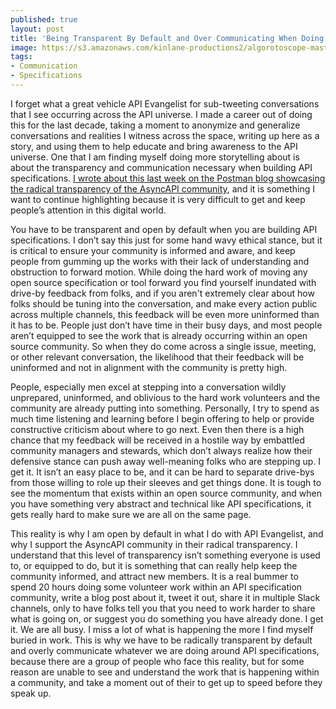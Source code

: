 ```yaml
---
published: true
layout: post
title: 'Being Transparent By Default and Over Communicating When Doing API Specifications'
image: https://s3.amazonaws.com/kinlane-productions2/algorotoscope-master/udnie-IMG_4564.jpg
tags:
- Communication
- Specifications
---
```

I forget what a great vehicle API Evangelist for sub-tweeting conversations that I see occurring across the API universe.  I made a career out of doing this for the last decade, taking a moment to anonymize and generalize conversations and realities I witness across the space, writing up here as a story, and using them to help educate and bring awareness to the API universe. One that I am finding myself doing more storytelling about is about the transparency and communication necessary when building API specifications. [I wrote about this last week on the Postman blog showcasing the radical transparency of the AsyncAPI community](https://blog.postman.com/managing-next-generation-of-api-specifications/), and it is something I want to continue highlighting because it is very difficult to get and keep people’s attention in this digital world.


You have to be transparent and open by default when you are building API specifications. I don’t say this just for some hand wavy ethical stance, but it is critical to ensure your community is informed and aware, and keep people from gumming up the works with their lack of understanding and obstruction to forward motion. While doing the hard work of moving any open source specification or tool forward you find yourself inundated with drive-by feedback from folks, and if you aren't extremely clear about how folks should be tuning into the conversation, and make every action public across multiple channels, this feedback will be even more uninformed than it has to be. People just don’t have time in their busy days, and most people aren’t equipped to see the work that is already occurring within an open source community. So when they do come across a single issue, meeting, or other relevant conversation, the likelihood that their feedback will be uninformed and not in alignment with the community is pretty high.


People, especially men excel at stepping into a conversation wildly unprepared, uninformed, and oblivious to the hard work volunteers and the community are already putting into something. Personally, I try to spend as much time listening and learning before I begin offering to help or provide constructive criticism about where to go next. Even then there is a high chance that my feedback will be received in a hostile way by embattled community managers and stewards, which don’t always realize how their defensive stance can push away well-meaning folks who are stepping up. I get it. It isn’t an easy place to be, and it can be hard to separate drive-bys from those willing to role up their sleeves and get things done. It is tough to see the momentum that exists within an open source community, and when you have something very abstract and technical like API specifications, it gets really hard to make sure we are all on the same page.


This reality is why I am open by default in what I do with API Evangelist, and why I support the AsyncAPI community in their radical transparency. I understand that this level of transparency isn’t something everyone is used to, or equipped to do, but it is something that can really help keep the community informed, and attract new members. It is a real bummer to spend 20 hours doing some volunteer work within an API specification community, write a blog post about it, tweet it out, share it in multiple Slack channels, only to have folks tell you that you need to work harder to share what is going on, or suggest you do something you have already done. I get it. We are all busy. I miss a lot of what is happening the more I find myself buried in work. This is why we have to be radically transparent by default and overly communicate whatever we are doing around API specifications, because there are a group of people who face this reality, but for some reason are unable to see and understand the work that is happening within a community, and take a moment out of their to get up to speed before they speak up.